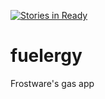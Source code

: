 [![Stories in Ready](https://badge.waffle.io/frostwaretechsolutions/fuelergy.png?label=ready&title=Ready)](https://waffle.io/frostwaretechsolutions/fuelergy)
# fuelergy
Frostware's gas app
